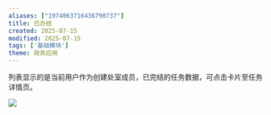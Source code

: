 ```yaml
---
aliases: ["1974063716436790737"]
title: 已办结
created: 2025-07-15
modified: 2025-07-15
tags: ['基础模块']
theme: 政务应用
---
```


列表显示的是当前用户作为创建处室成员，已完结的任务数据，可点击卡片至任务详情页。

![](https://myhelpdoc.oss-cn-heyuan.aliyuncs.com/mdimages/113b4f818b645afca6c03a5cd605287f.jpg)